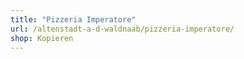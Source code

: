 ```yaml
---
title: "Pizzeria Imperatore"
url: /altenstadt-a-d-waldnaab/pizzeria-imperatore/
shop: Kopieren
---
```

